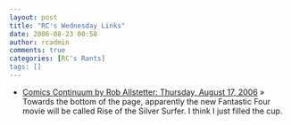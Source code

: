 ```yaml
---
layout: post
title: "RC's Wednesday Links"
date: 2006-08-23 00:58
author: rcadmin
comments: true
categories: [RC's Rants]
tags: []
---
```

<ul>
<li><a href="http://www.comicscontinuum.com/stories/0608/17/index.htm" title="Comics Continuum by Rob Allstetter: Thursday, August 17, 2006">Comics Continuum by Rob Allstetter: Thursday, August 17, 2006</a> &raquo; Towards the bottom of the page, apparently the new Fantastic Four movie will be called Rise of the Silver Surfer. I think I just filled the cup.</li>
</ul>

